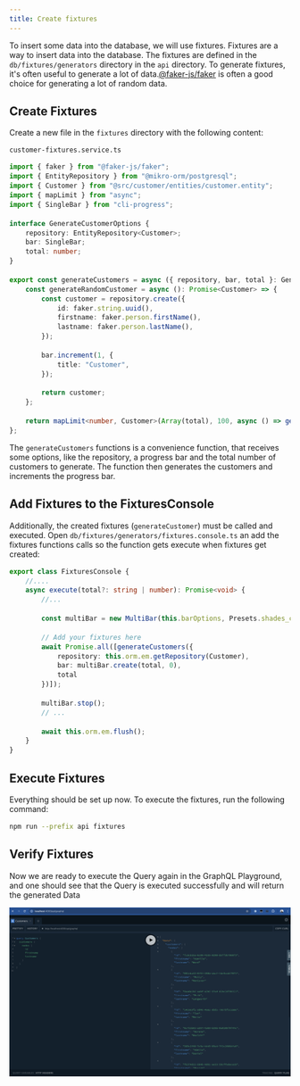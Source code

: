 ```yaml
---
title: Create fixtures
---
```


To insert some data into the database, we will use fixtures. Fixtures are a way to insert data into the database. The fixtures are defined in the `db/fixtures/generators` directory in the `api` directory. To generate fixtures, it's often useful to generate a lot of data.[@faker-js/faker](https://github.com/faker-js/faker) is often a good choice for generating a lot of random data.

## Create Fixtures

Create a new file in the `fixtures` directory with the following content:

```
customer-fixtures.service.ts
```
```typescript
import { faker } from "@faker-js/faker";
import { EntityRepository } from "@mikro-orm/postgresql";
import { Customer } from "@src/customer/entities/customer.entity";
import { mapLimit } from "async";
import { SingleBar } from "cli-progress";

interface GenerateCustomerOptions {
    repository: EntityRepository<Customer>;
    bar: SingleBar;
    total: number;
}

export const generateCustomers = async ({ repository, bar, total }: GenerateCustomerOptions): Promise<Customer[]> => {
    const generateRandomCustomer = async (): Promise<Customer> => {
        const customer = repository.create({
            id: faker.string.uuid(),
            firstname: faker.person.firstName(),
            lastname: faker.person.lastName(),
        });

        bar.increment(1, {
            title: "Customer",
        });

        return customer;
    };

    return mapLimit<number, Customer>(Array(total), 100, async () => generateRandomCustomer());
};
```

The `generateCustomers` functions is a convenience function, that receives some options, like the repository, a progress bar and the total number of customers to generate. The function then generates the customers and increments the progress bar.

## Add Fixtures to the FixturesConsole
Additionally, the created fixtures (`generateCustomer`) must be called and executed. Open `db/fixtures/generators/fixtures.console.ts` an add the fixtures functions calls so the function gets execute when fixtures get created:

```typescript
export class FixturesConsole {
    //....
    async execute(total?: string | number): Promise<void> {
        //...

        const multiBar = new MultiBar(this.barOptions, Presets.shades_classic);

        // Add your fixtures here
        await Promise.all([generateCustomers({
            repository: this.orm.em.getRepository(Customer),
            bar: multiBar.create(total, 0),
            total
        })]);

        multiBar.stop();
        // ...

        await this.orm.em.flush();
    }
}
```

## Execute Fixtures

Everything should be set up now. To execute the fixtures, run the following command:

```bash
npm run --prefix api fixtures
```

## Verify Fixtures 

Now we are ready to execute the Query again in the GraphQL Playground, and one should see that the Query is executed successfully and will return the generated Data

![Fixtures](./images/customerQueryInPlaygroundWithFixtureData.png)